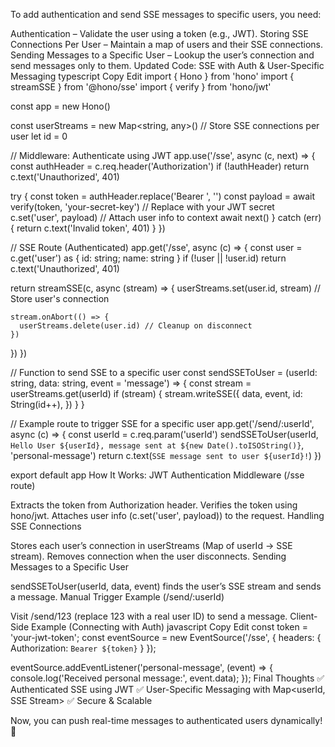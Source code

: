 To add authentication and send SSE messages to specific users, you need:

Authentication – Validate the user using a token (e.g., JWT).
Storing SSE Connections Per User – Maintain a map of users and their SSE connections.
Sending Messages to a Specific User – Lookup the user’s connection and send messages only to them.
Updated Code: SSE with Auth & User-Specific Messaging
typescript
Copy
Edit
import { Hono } from 'hono'
import { streamSSE } from '@hono/sse'
import { verify } from 'hono/jwt'

const app = new Hono()

const userStreams = new Map<string, any>() // Store SSE connections per user
let id = 0

// Middleware: Authenticate using JWT
app.use('/sse', async (c, next) => {
  const authHeader = c.req.header('Authorization')
  if (!authHeader) return c.text('Unauthorized', 401)

  try {
    const token = authHeader.replace('Bearer ', '')
    const payload = await verify(token, 'your-secret-key') // Replace with your JWT secret
    c.set('user', payload) // Attach user info to context
    await next()
  } catch (err) {
    return c.text('Invalid token', 401)
  }
})

// SSE Route (Authenticated)
app.get('/sse', async (c) => {
  const user = c.get('user') as { id: string; name: string }
  if (!user || !user.id) return c.text('Unauthorized', 401)

  return streamSSE(c, async (stream) => {
    userStreams.set(user.id, stream) // Store user's connection

    stream.onAbort(() => {
      userStreams.delete(user.id) // Cleanup on disconnect
    })
  })
})

// Function to send SSE to a specific user
const sendSSEToUser = (userId: string, data: string, event = 'message') => {
  const stream = userStreams.get(userId)
  if (stream) {
    stream.writeSSE({
      data,
      event,
      id: String(id++),
    })
  }
}

// Example route to trigger SSE for a specific user
app.get('/send/:userId', async (c) => {
  const userId = c.req.param('userId')
  sendSSEToUser(userId, `Hello User ${userId}, message sent at ${new Date().toISOString()}`, 'personal-message')
  return c.text(`SSE message sent to user ${userId}!`)
})

export default app
How It Works:
JWT Authentication Middleware (/sse route)

Extracts the token from Authorization header.
Verifies the token using hono/jwt.
Attaches user info (c.set('user', payload)) to the request.
Handling SSE Connections

Stores each user’s connection in userStreams (Map of userId -> SSE stream).
Removes connection when the user disconnects.
Sending Messages to a Specific User

sendSSEToUser(userId, data, event) finds the user’s SSE stream and sends a message.
Manual Trigger Example (/send/:userId)

Visit /send/123 (replace 123 with a real user ID) to send a message.
Client-Side Example (Connecting with Auth)
javascript
Copy
Edit
const token = 'your-jwt-token';
const eventSource = new EventSource('/sse', { headers: { Authorization: `Bearer ${token}` } });

eventSource.addEventListener('personal-message', (event) => {
  console.log('Received personal message:', event.data);
});
Final Thoughts
✅ Authenticated SSE using JWT
✅ User-Specific Messaging with Map<userId, SSE Stream>
✅ Secure & Scalable

Now, you can push real-time messages to authenticated users dynamically! 🚀
